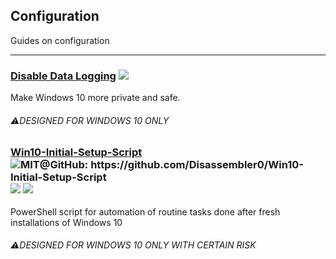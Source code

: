 ## Configuration

Guides on configuration

---

### [Disable Data Logging](https://www.reddit.com/r/Windows10/comments/3f38ed/guide_how_to_disable_data_logging_in_w10) ![](../assets/united-states.png)

Make Windows 10 more private and safe.

###### ⚠DESIGNED FOR WINDOWS 10 ONLY 

### [Win10-Initial-Setup-Script](https://www.dasm.cz/clanek/jak-z-windows-10-udelat-desktopovy-system) ![](../assets/open-source-icon.png "MIT@GitHub: https://github.com/Disassembler0/Win10-Initial-Setup-Script") ![](../assets/united-states.png) ![](../assets/command-line.png)

 PowerShell script for automation of routine tasks done after fresh installations of Windows 10

###### ⚠DESIGNED FOR WINDOWS 10 ONLY WITH CERTAIN RISK



